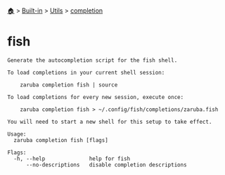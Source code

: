 <!--startTocHeader-->
[🏠](../../../README.md) > [Built-in](../../README.md) > [Utils](../README.md) > [completion](README.md)
# fish
<!--endTocHeader-->

```
Generate the autocompletion script for the fish shell.

To load completions in your current shell session:

	zaruba completion fish | source

To load completions for every new session, execute once:

	zaruba completion fish > ~/.config/fish/completions/zaruba.fish

You will need to start a new shell for this setup to take effect.

Usage:
  zaruba completion fish [flags]

Flags:
  -h, --help              help for fish
      --no-descriptions   disable completion descriptions

```

<!--startTocSubtopic-->
<!--endTocSubtopic-->